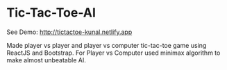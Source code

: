 # Tic-Tac-Toe-AI

See Demo: http://tictactoe-kunal.netlify.app

Made player vs player and player vs computer tic-tac-toe game using ReactJS and Bootstrap.
For Player vs Computer used minimax algorithm to make almost unbeatable AI.
